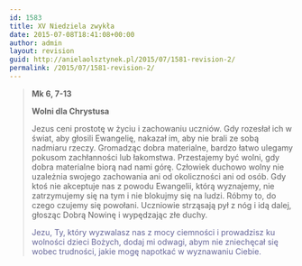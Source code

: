 ```yaml
---
id: 1583
title: XV Niedziela zwykła
date: 2015-07-08T18:41:08+00:00
author: admin
layout: revision
guid: http://anielaolsztynek.pl/2015/07/1581-revision-2/
permalink: /2015/07/1581-revision-2/
---
```

> **Mk 6, 7-13**
> 
> **Wolni dla Chrystusa**
> 
> Jezus ceni prostotę w życiu i zachowaniu uczniów. Gdy rozesłał ich w świat, aby głosili Ewangelię, nakazał im, aby nie brali ze sobą nadmiaru rzeczy. Gromadząc dobra materialne, bardzo łatwo ulegamy pokusom zachłanności lub łakomstwa. Przestajemy być wolni, gdy dobra materialne biorą nad nami górę. Człowiek duchowo wolny nie uzależnia swojego zachowania ani od okoliczności ani od osób. Gdy ktoś nie akceptuje nas z powodu Ewangelii, którą wyznajemy, nie zatrzymujemy się na tym i nie blokujmy się na ludzi. Róbmy to, do czego czujemy się powołani. Uczniowie strząsają pył z nóg i idą dalej, głosząc Dobrą Nowinę i wypędzając złe duchy.
> 
> <span style="color: #666699;">Jezu, Ty, który wyzwalasz nas z mocy ciemności i prowadzisz ku wolności dzieci Bożych, dodaj mi odwagi, abym nie zniechęcał się wobec trudności, jakie mogę napotkać w wyznawaniu Ciebie.</span>